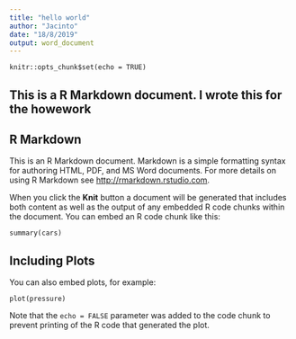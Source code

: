 ```yaml
---
title: "hello world"
author: "Jacinto"
date: "18/8/2019"
output: word_document
---
```


```{r setup, include=FALSE}
knitr::opts_chunk$set(echo = TRUE)
```
## This is a R Markdown document. I wrote this for the howework
## R Markdown

This is an R Markdown document. Markdown is a simple formatting syntax for authoring HTML, PDF, and MS Word documents. For more details on using R Markdown see <http://rmarkdown.rstudio.com>.

When you click the **Knit** button a document will be generated that includes both content as well as the output of any embedded R code chunks within the document. You can embed an R code chunk like this:

```{r cars}
summary(cars)
```

## Including Plots

You can also embed plots, for example:

```{r pressure, echo=FALSE}
plot(pressure)
```

Note that the `echo = FALSE` parameter was added to the code chunk to prevent printing of the R code that generated the plot.
